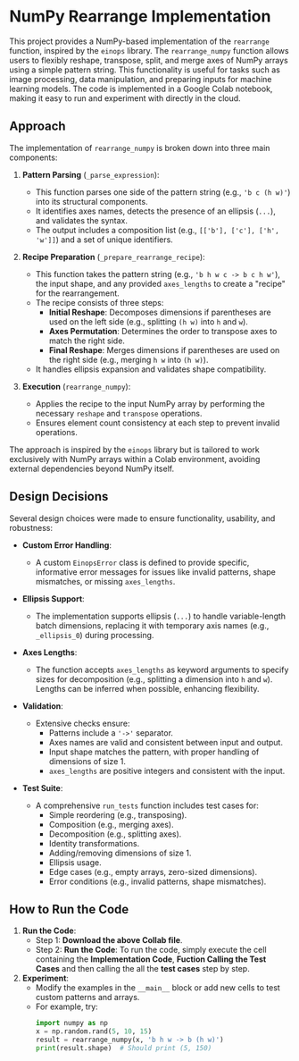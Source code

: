 # NumPy Rearrange Implementation

This project provides a NumPy-based implementation of the `rearrange` function, inspired by the `einops` library. The `rearrange_numpy` function allows users to flexibly reshape, transpose, split, and merge axes of NumPy arrays using a simple pattern string. This functionality is useful for tasks such as image processing, data manipulation, and preparing inputs for machine learning models. The code is implemented in a Google Colab notebook, making it easy to run and experiment with directly in the cloud.

## Approach

The implementation of `rearrange_numpy` is broken down into three main components:

1. **Pattern Parsing** (`_parse_expression`):
   - This function parses one side of the pattern string (e.g., `'b c (h w)'`) into its structural components.
   - It identifies axes names, detects the presence of an ellipsis (`...`), and validates the syntax.
   - The output includes a composition list (e.g., `[['b'], ['c'], ['h', 'w']]`) and a set of unique identifiers.

2. **Recipe Preparation** (`_prepare_rearrange_recipe`):
   - This function takes the pattern string (e.g., `'b h w c -> b c h w'`), the input shape, and any provided `axes_lengths` to create a "recipe" for the rearrangement.
   - The recipe consists of three steps:
     - **Initial Reshape**: Decomposes dimensions if parentheses are used on the left side (e.g., splitting `(h w)` into `h` and `w`).
     - **Axes Permutation**: Determines the order to transpose axes to match the right side.
     - **Final Reshape**: Merges dimensions if parentheses are used on the right side (e.g., merging `h w` into `(h w)`).
   - It handles ellipsis expansion and validates shape compatibility.

3. **Execution** (`rearrange_numpy`):
   - Applies the recipe to the input NumPy array by performing the necessary `reshape` and `transpose` operations.
   - Ensures element count consistency at each step to prevent invalid operations.

The approach is inspired by the `einops` library but is tailored to work exclusively with NumPy arrays within a Colab environment, avoiding external dependencies beyond NumPy itself.

## Design Decisions

Several design choices were made to ensure functionality, usability, and robustness:

- **Custom Error Handling**:
  - A custom `EinopsError` class is defined to provide specific, informative error messages for issues like invalid patterns, shape mismatches, or missing `axes_lengths`.

- **Ellipsis Support**:
  - The implementation supports ellipsis (`...`) to handle variable-length batch dimensions, replacing it with temporary axis names (e.g., `_ellipsis_0`) during processing.

- **Axes Lengths**:
  - The function accepts `axes_lengths` as keyword arguments to specify sizes for decomposition (e.g., splitting a dimension into `h` and `w`). Lengths can be inferred when possible, enhancing flexibility.

- **Validation**:
  - Extensive checks ensure:
    - Patterns include a `'->'` separator.
    - Axes names are valid and consistent between input and output.
    - Input shape matches the pattern, with proper handling of dimensions of size 1.
    - `axes_lengths` are positive integers and consistent with the input.

- **Test Suite**:
  - A comprehensive `run_tests` function includes test cases for:
    - Simple reordering (e.g., transposing).
    - Composition (e.g., merging axes).
    - Decomposition (e.g., splitting axes).
    - Identity transformations.
    - Adding/removing dimensions of size 1.
    - Ellipsis usage.
    - Edge cases (e.g., empty arrays, zero-sized dimensions).
    - Error conditions (e.g., invalid patterns, shape mismatches).


## How to Run the Code

1. **Run the Code**:
   - Step 1: **Download the above Collab file**.
   - Step 2: **Run the Code**:
   To run the code, simply execute the cell containing the **Implementation Code**, **Fuction Calling the Test Cases** and then calling the all the **test cases** step by step.
2. **Experiment**:
   - Modify the examples in the `__main__` block or add new cells to test custom patterns and arrays.
   - For example, try:
     ```python
     import numpy as np
     x = np.random.rand(5, 10, 15)
     result = rearrange_numpy(x, 'b h w -> b (h w)')
     print(result.shape)  # Should print (5, 150)